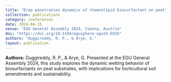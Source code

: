 ```yaml
---
title: "Drop penetration dynamics of rhamnolipid biosurfactant on peat"
collection: publications
category: conferences
date: 2024-04-15
venue: "EGU General Assembly 2024, Vienna, Austria"
doi: "https://doi.org/10.5194/egusphere-egu24-5026"
authors: "Duggireddy, R. P., & Arye, G."
layout: publication
---
```

**Authors:** Duggireddy, R. P., & Arye, G.
Presented at the EGU General Assembly 2024, this study explores the dynamic wetting behavior of biosurfactants on peat substrates, with implications for horticultural soil amendments and sustainability.
